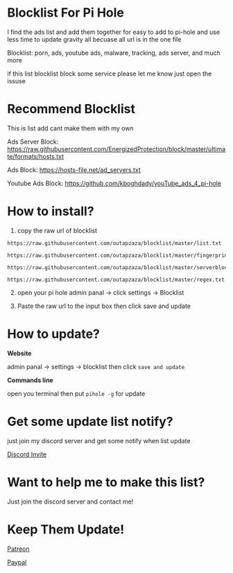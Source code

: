 # Blocklist For Pi Hole
I find the ads list and add them together for easy to add to pi-hole and use less time to update gravity all becuase all url is in the one file

Blocklist: porn, ads, youtube ads, malware, tracking, ads server, and much more

if this list blocklist block some service please let me know just open the issuse

# Recommend Blocklist
This is list add cant make them with my own 

Ads Server Block: https://raw.githubusercontent.com/EnergizedProtection/block/master/ultimate/formats/hosts.txt

Ads Block: https://hosts-file.net/ad_servers.txt

Youtube Ads Block: https://github.com/kboghdady/youTube_ads_4_pi-hole

# How to install?
1. copy the raw url of blocklist 
```
https://raw.githubusercontent.com/outapzaza/blocklist/master/list.txt

https://raw.githubusercontent.com/outapzaza/blocklist/master/fingerprintblock.txt 

https://raw.githubusercontent.com/outapzaza/blocklist/master/serverblocklist.txt

https://raw.githubusercontent.com/outapzaza/blocklist/master/regex.txt
```

2. open your pi hole admin panal -> click settings -> Blocklist

3. Paste the raw url to the input box then click save and update


# How to update?

**Website**

admin panal -> settings -> blocklist then click `save and update`


**Commands line**

open you terminal then put `pihole -g` for update


# Get some update list notify?
just join my discord server and get some notify when list update

[Discord Invite](https://discord.gg/sSQxVAe)

# Want to help me to make this list?
Just join the discord server and contact me!

# Keep Them Update!
[Patreon](https://www.patreon.com/outapzaza)

[Paypal](paypal.me/outapzaza)
